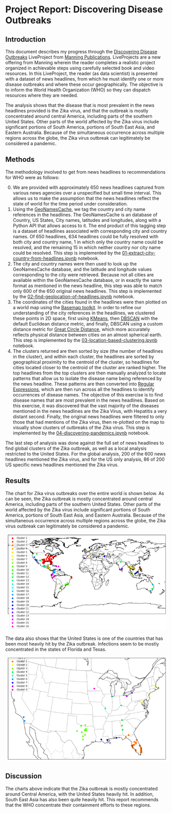 # Project Report: Discovering Disease Outbreaks

## Introduction

This document describes my progress through the [Discovering Disease Outbreaks](https://liveproject.manning.com/module/93_1_1/discovering-disease-outbreaks-from-news-headlines/introduction/about-this-liveproject?) LiveProject from [Manning Publications](https://www.manning.com/). LiveProjects are a new offering from Manning wherein the reader completes a realistic project organized in achievable steps using carefully selected book and video resources. In this LiveProject, the reader (as data scientist) is presented with a dataset of news headlines, from which he must identify one or more disease outbreaks and where these occur geographically. The objective is to inform the World Health Organization (WHO) so they can dispatch resources where they are needed.

The analysis shows that the disease that is most prevalent in the news headlines provided is the Zika virus, and that the outbreak is mostly concentrated around central America, including parts of the southern United States. Other parts of the world affected by the Zika virus include significant portions of South America, portions of South East Asia, and Eastern Australia. Because of the simultaneous occurrence across multiple regions across the globe, the Zika virus outbreak can legitimately be considered a pandemic.

## Methods

The methodology involved to get from news headlines to recommendations for WHO were as follows:

0. We are provided with approximately 650 news headlines captured from various news agencies over a unspecified but small time interval. This allows us to make the assumption that the news headlines reflect the state of world for the time period under consideration.
1. Using the [GeoNamesCache](https://pypi.org/project/geonamescache/), we tag the country and city name references in the headlines. The GeoNamesCache is an database of Country, US States, City names, latitudes and longitudes, along with a Python API that allows access to it. The end product of this tagging step is a dataset of headlines associated with corresponding city and country names. Of 650 headlines, 634 headlines could be fully resolved with both city and country name, 1 in which only the country name could be resolved, and the remaining 15 in which neither country nor city name could be resolved. This step is implemented by the [01-extract-city-country-from-headlines.ipynb](01-extract-city-country-from-headlines.ipynb) notebook.
2. The city and country names were then used to look up the GeoNamesCache database, and the latitude and longitude values corresponding to the city were retrieved. Because not all cities are available within the GeoNamesCache database, or in exactly the same format as mentioned in the news headline, this step was able to match only 600 of the 650 original news headlines. This step is implemented by the [02-find-geolocation-of-headlines.ipynb](02-find-geolocation-of-headlines.ipynb) notebook.
3. The coordinates of the cities found in the headlines were then plotted on a world map using the [Basemap toolkit](https://matplotlib.org/basemap/#). In order to refine our understanding of the city references in the headlines, we clustered these points in 2D space, first using [KMeans](https://scikit-learn.org/stable/modules/generated/sklearn.cluster.KMeans.html), then [DBSCAN](https://scikit-learn.org/stable/modules/generated/sklearn.cluster.DBSCAN.html) with the default Euclidean distance metric, and finally, DBSCAN using a custom distance metric for [Great Circle Distance](https://en.wikipedia.org/wiki/Great-circle_distance), which more accurately reflects physical distance between cities on an almost spherical earth. This step is implemented by the [03-location-based-clustering.ipynb](03-location-based-clustering.ipynb) notebook.
4. The clusters returned are then sorted by size (the number of headlines in the cluster), and within each cluster, the headlines are sorted by geographical proximity to the centroid of the cluster, so headlines for cities located closer to the centroid of the cluster are ranked higher. The top headlines from the top clusters are then manually analyzed to locate patterns that allow us to isolate the disease name being referenced by the news headline. These patterns are then converted into [Regular Expressions](https://en.wikipedia.org/wiki/Regular_expression), which are then run across all the headlines to identify occurrences of disease names. The objective of this exercise is to find disease names that are most prevalent in the news headlines. Based on this exercise, it was discovered that the vast majority of the diseases mentioned in the news headlines are the Zika Virus, with Hepatitis a very distant second. Finally, the original news headlines were filtered to only those that had mentions of the Zika virus, then re-plotted on the map to visually show clusters of outbreaks of the Zika virus. This step is implemented by the [04-discovering-pandemics.ipynb](04-discovering-pandemics.ipynb) notebook.

The last step of analysis was done against the full set of news headlines to find global clusters of the Zika outbreak, as well as a local analysis restricted to the United States. For the global analysis, 200 of the 600 news headlines mentioned the Zika virus, and for the US only analysis, 86 of 200 US specific news headlines mentioned the Zika virus.

## Results

The chart for Zika virus outbreaks over the entire world is shown below. As can be seen, the Zika outbreak is mostly concentrated around central America, including parts of the southern United States. Other parts of the world affected by the Zika virus include significant portions of South America, portions of South East Asia, and Eastern Australia. Because of the simultaneous occurrence across multiple regions across the globe, the Zika virus outbreak can legitimately be considered a pandemic.

<img src="data/chart-world.png"/>

The data also shows that the United States is one of the countries that has been most heavily hit by the Zika outbreak. Infections seem to be mostly concentrated in the states of Florida and Texas.

<img src="data/chart-usa.png"/>

## Discussion

The charts above indicate that the Zika outbreak is mostly concentrated around Central America, with the United States heavily hit. In addition, South East Asia has also been quite heavily hit. This report recommends that the WHO concentrate their containment efforts to these regions.

